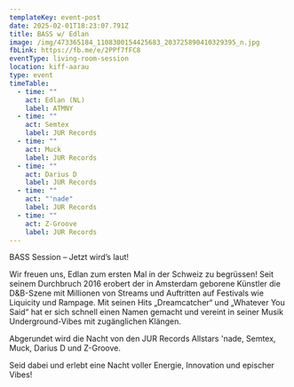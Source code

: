 ```yaml
---
templateKey: event-post
date: 2025-02-01T18:23:07.791Z
title: BASS w/ Edlan
image: /img/473365184_1108300154425683_203725890410329395_n.jpg
fbLink: https://fb.me/e/2PPf7fFC8
eventType: living-room-session
location: kiff-aarau
type: event
timeTable:
  - time: ""
    act: Edlan (NL)
    label: ATMNY
  - time: ""
    act: Semtex
    label: JUR Records
  - time: ""
    act: Muck
    label: JUR Records
  - time: ""
    act: Darius D
    label: JUR Records
  - time: ""
    act: "'nade"
    label: JUR Records
  - time: ""
    act: Z-Groove
    label: JUR Records
---
```

BASS Session – Jetzt wird’s laut!

Wir freuen uns, Edlan zum ersten Mal in der Schweiz zu begrüssen! Seit seinem Durchbruch 2016 erobert der in Amsterdam geborene Künstler die D&B-Szene mit Millionen von Streams und Auftritten auf Festivals wie Liquicity und Rampage. Mit seinen Hits „Dreamcatcher“ und „Whatever You Said“ hat er sich schnell einen Namen gemacht und vereint in seiner Musik Underground-Vibes mit zugänglichen Klängen.

Abgerundet wird die Nacht von den JUR Records Allstars 'nade, Semtex, Muck, Darius D und Z-Groove.

Seid dabei und erlebt eine Nacht voller Energie, Innovation und epischer Vibes!